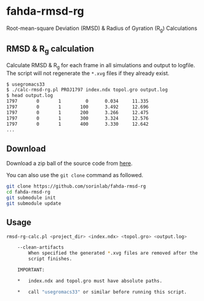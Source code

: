 # fahda-rmsd-rg

Root-mean-square Deviation (RMSD) & Radius of Gyration (R<sub>g</sub>) Calculations

## RMSD & R<sub>g</sub> calculation

Calculate RMSD & R<sub>g</sub> for each frame in all simulations and output to logfile. The script will not regenerate the `*.xvg` files if they already exist.

```bash
$ usegromacs33
$ ./calc-rmsd-rg.pl PROJ1797 index.ndx topol.gro output.log
$ head output.log
1797       0       1         0      0.034     11.335
1797       0       1       100      3.492     12.696
1797       0       1       200      3.266     12.475
1797       0       1       300      3.324     12.576
1797       0       1       400      3.330     12.642
...
```

## Download

Download a zip ball of the source code from [here](https://github.com/sorinlab/fahda-rmsd-rg/archive/master.zip).

You can also use the `git clone` command as followed.

```bash
git clone https://github.com/sorinlab/fahda-rmsd-rg
cd fahda-rmsd-rg
git submodule init
git submodule update
```

## Usage

```bash
rmsd-rg-calc.pl <project_dir> <index.ndx> <topol.gro> <output.log>

    --clean-artifacts
        When specified the generated *.xvg files are removed after the
        script finishes.

    IMPORTANT:

    *   index.ndx and topol.gro must have absolute paths.

    *   call "usegromacs33" or similar before running this script.
```
